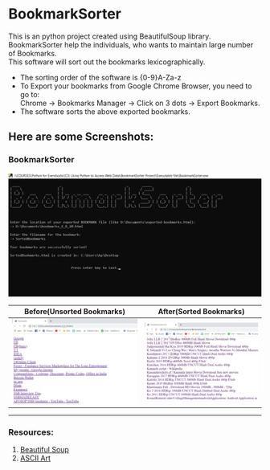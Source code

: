 # BookmarkSorter
This is an python project created using BeautifulSoup library.<br/>
BookmarkSorter help the individuals, who wants to maintain large number of Bookmarks.<br/>
This software will sort out the bookmarks lexicographically.

* The sorting order of the software is {0-9}A-Za-z<br/>
* To Export your bookmarks from Google Chrome Browser, you need to go to:<br/>
  Chrome -> Bookmarks Manager -> Click on 3 dots -> Export Bookmarks.<br/>
* The software sorts the above exported bookmarks.

## Here are some Screenshots:
### BookmarkSorter
![BookmarkSorter](/Screenshots/BookmarkSorter.png)


|Before(Unsorted Bookmarks) | After(Sorted Bookmarks) |
| --- | --- |
| ![UnsortedBookmarks](/Screenshots/UnsortedBookmarks.png) | ![SortedBookmarks](/Screenshots/SortedBookmarks.png) |

---

### Resources:
1. [Beautiful Soup](https://pypi.org/project/beautifulsoup4/ "https://pypi.org/project/beautifulsoup4/")
2. [ASCII Art](http://patorjk.com/software/taag/#p=display&f=Graffiti&t=Type%20Something%20 "http://patorjk.com/software/taag/#p=display&f=Graffiti&t=Type%20Something%20")
